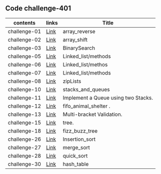 
## Code challenge-401

|**contents**| **links**             |   **Title**|
|---         |---                     |    ---     |
|  challenge-01 | [Link](/data_structures_and_algorithms_python/challenges/array_reverse)    | array_reverse   |
|  challenge-02 | [Link](/data_structures_and_algorithms_python/challenges/array_shift)    |array_shift  |
|  challenge-03 | [Link](/data_structures_and_algorithms_python/challenges/BinarySearch)    |BinarySearch|
|  challenge-05 | [Link](/data_structures_and_algorithms_python/data_structure/linked_list)    |Linked_list/methods  |
|  challenge-06 | [Link](/data_structures_and_algorithms_python/data_structure/linked_list)    |Linked_list/methos  |
|  challenge-07 | [Link](/data_structures_and_algorithms_python/data_structure/linked_list)    |Linked_list/methods  |
|  challenge-08| [Link](/data_structures_and_algorithms_python/data_structure/linked_list)    |zipLists |
|  challenge-10 | [Link](/data_structures_and_algorithms_python/data_structure/stacks_and_queues)    |stacks_and_queues |
|  challenge-11 | [Link](/data_structures_and_algorithms_python/data_structure/stacks_and_queues)    |Implement a Queue using two Stacks. |
|  challenge-12 | [Link](/data_structures_and_algorithms_python/challenges/fifo_animal_shelter)|fifo_animal_shelter . |
|  challenge-13 | [Link](/data_structures_and_algorithms_python/challenges/multi_bracket_validation)|Multi-bracket Validation. |
|  challenge-15 | [Link](/data_structures_and_algorithms_python/data_structure/tree)|tree. |
|  challenge-18 | [Link](/data_structures_and_algorithms_python/challenges/fizz_buzz_tree)|fizz_buzz_tree|
|  challenge-26 | [Link](/data_structures_and_algorithms_python/challenges/Insertion_sort)  |Insertion_sort|
|  challenge-27 | [Link](/data_structures_and_algorithms_python/challenges/merge_sort)  |merge_sort|
|  challenge-28 | [Link](/data_structures_and_algorithms_python/challenges/quick_sort)  |quick_sort|
|  challenge-30 | [Link](/data_structures_and_algorithms_python/data_structure/hashtable)|hash_table|



    




